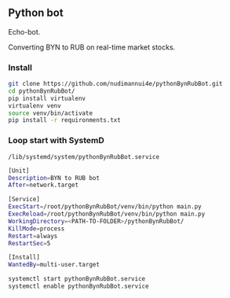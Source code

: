 ## Python bot
Echo-bot.

Converting BYN to RUB on real-time market stocks.

### Install
```bash
git clone https://github.com/nudimannui4e/pythonBynRubBot.git
cd pythonBynRubBot/
pip install virtualenv
virtualenv venv
source venv/bin/activate
pip install -r requironments.txt
```

### Loop start with SystemD
```
/lib/systemd/system/pythonBynRubBot.service
```
```bash
[Unit]
Description=BYN to RUB bot
After=network.target

[Service]
ExecStart=/root/pythonBynRubBot/venv/bin/python main.py
ExecReload=/root/pythonBynRubBot/venv/bin/python main.py
WorkingDirectory=<PATH-TO-FOLDER>/pythonBynRubBot/
KillMode=process
Restart=always
RestartSec=5

[Install]
WantedBy=multi-user.target
```

```bash
systemctl start pythonBynRubBot.service
systemctl enable pythonBynRubBot.service
```
